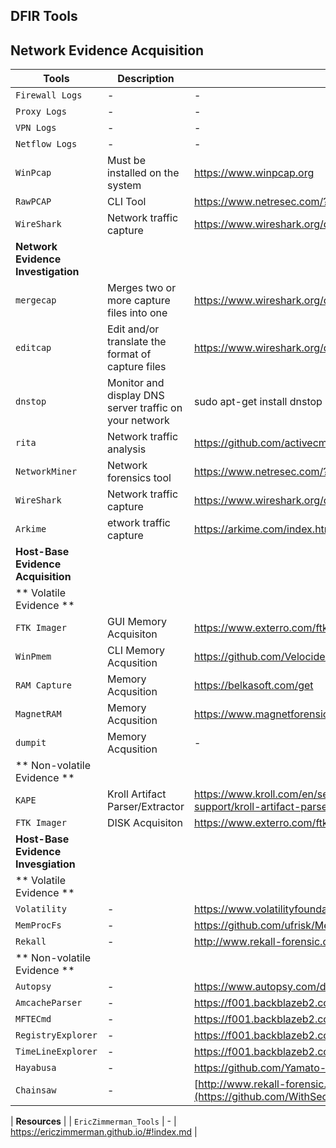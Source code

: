 ## DFIR Tools

## Network Evidence Acquisition

| Tools | Description | Link/Installation |
|-------|-------------|------|
| `Firewall Logs` | - | - |
| `Proxy Logs` | - | - |
| `VPN Logs` | - | - |
| `Netflow Logs` | - | - |
| `WinPcap` | Must be installed on the system | https://www.winpcap.org |
| `RawPCAP` | CLI Tool | https://www.netresec.com/?page=RawCap |
| `WireShark` | Network traffic capture | https://www.wireshark.org/download.html |
| **Network Evidence Investigation** |
| `mergecap` | Merges two or more capture files into one | https://www.wireshark.org/docs/man-pages/mergecap.html |
| `editcap` | Edit and/or translate the format of capture files | https://www.wireshark.org/docs/man-pages/editcap.html |
| `dnstop` | Monitor and display DNS server traffic on your network | sudo apt-get install dnstop |
| `rita` | Network traffic analysis |  https://github.com/activecm/rita/releases/tag/v4.5.1 |
| `NetworkMiner` | Network forensics tool | https://www.netresec.com/?page=NetworkMiner |
| `WireShark` | Network traffic capture | https://www.wireshark.org/download.html |
| `Arkime` | etwork traffic capture | https://arkime.com/index.html#downloads |
| **Host-Base Evidence Acquisition** |
| ** Volatile Evidence ** |
| `FTK Imager` | GUI Memory Acquisiton | https://www.exterro.com/ftk-imager |
| `WinPmem` | CLI Memory Acqusition | https://github.com/Velocidex/WinPmem |
| `RAM Capture` | Memory Acqusition | https://belkasoft.com/get |
| `MagnetRAM` | Memory Acqusition | https://www.magnetforensics.com/resources/magnet-dumpit-for-windows/ |
| `dumpit` | Memory Acqusition | - |
| ** Non-volatile Evidence ** |
| `KAPE` | 	Kroll Artifact Parser/Extractor | https://www.kroll.com/en/services/cyber-risk/incident-response-litigation-support/kroll-artifact-parser-extractor-kape |
| `FTK Imager` | DISK Acquisiton | https://www.exterro.com/ftk-imager |
| **Host-Base Evidence Invesgiation** |
| ** Volatile Evidence ** |
| `Volatility` | - | https://www.volatilityfoundation.org/releases |
| `MemProcFs` | - | https://github.com/ufrisk/MemProcFS |
| `Rekall` | - | http://www.rekall-forensic.com/ |
| ** Non-volatile Evidence ** |
| `Autopsy` | - | https://www.autopsy.com/download/ |
| `AmcacheParser` | - | https://f001.backblazeb2.com/file/EricZimmermanTools/AmcacheParser.zip |
| `MFTECmd` | - | https://f001.backblazeb2.com/file/EricZimmermanTools/MFTECmd.zip |
| `RegistryExplorer` | - | https://f001.backblazeb2.com/file/EricZimmermanTools/RegistryExplorer.zip |
| `TimeLineExplorer` | - | https://f001.backblazeb2.com/file/EricZimmermanTools/TimelineExplorer.zip |
| `Hayabusa` | - | https://github.com/Yamato-Security/hayabusa |
| `Chainsaw` | - | [http://www.rekall-forensic.com/](https://github.com/WithSecureLabs/chainsaw) |

| **Resources** |
| `EricZimmerman_Tools` | - | https://ericzimmerman.github.io/#!index.md |
